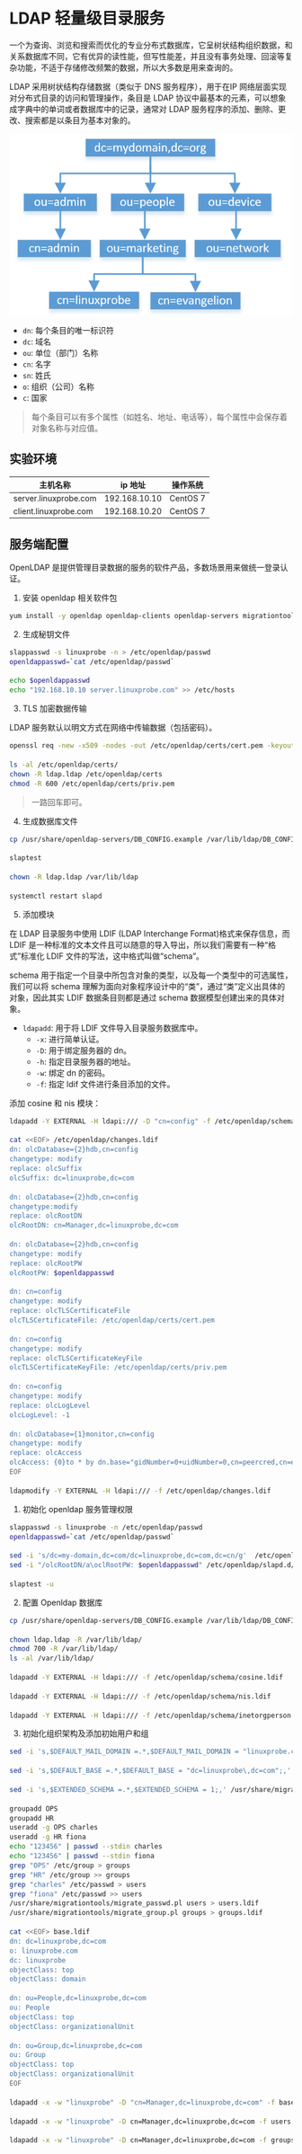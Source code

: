 <!--
 * @Author: jangrui
 * @Date: 2019-07-31 07:48:58
 * @LastEditors: jangrui
 * @LastEditTime: 2019-08-30 02:44:40
 * @version: 
 * @Descripttion: LDAP 轻量级目录服务
 -->

# LDAP 轻量级目录服务

一个为查询、浏览和搜索而优化的专业分布式数据库，它呈树状结构组织数据，和关系数据库不同，它有优异的读性能，但写性能差，并且没有事务处理、回滚等复杂功能，不适于存储修改频繁的数据，所以大多数是用来查询的。

LDAP 采用树状结构存储数据（类似于 DNS 服务程序），用于在IP 网络层面实现对分布式目录的访问和管理操作，条目是 LDAP 协议中最基本的元素，可以想象成字典中的单词或者数据库中的记录，通常对 LDAP 服务程序的添加、删除、更改、搜索都是以条目为基本对象的。

![LDAP树状结构存储数据](./images/ldap.png)

- `dn`: 每个条目的唯一标识符
- `dc`: 域名
- `ou`: 单位（部门）名称
- `cn`: 名字
- `sn`: 姓氏
- `o`: 组织（公司）名称
- `c`: 国家

> 每个条目可以有多个属性（如姓名、地址、电话等），每个属性中会保存着对象名称与对应值。

## 实验环境

|主机名称|ip 地址|操作系统|
|-|-|-|
|server.linuxprobe.com|192.168.10.10|CentOS 7|
|client.linuxprobe.com|192.168.10.20|CentOS 7|

## 服务端配置

OpenLDAP 是提供管理目录数据的服务的软件产品，多数场景用来做统一登录认证。

1. 安装 openldap 相关软件包

```bash
yum install -y openldap openldap-clients openldap-servers migrationtools
```

2. 生成秘钥文件

```bash
slappasswd -s linuxprobe -n > /etc/openldap/passwd
openldappasswd=`cat /etc/openldap/passwd`

echo $openldappasswd
echo "192.168.10.10 server.linuxprobe.com" >> /etc/hosts
```

3. TLS 加密数据传输

LDAP 服务默认以明文方式在网络中传输数据（包括密码）。

```bash
openssl req -new -x509 -nodes -out /etc/openldap/certs/cert.pem -keyout /etc/openldap/certs/priv.pem -days 365

ls -al /etc/openldap/certs/
chown -R ldap.ldap /etc/openldap/certs
chmod -R 600 /etc/openldap/certs/priv.pem
```

> 一路回车即可。

4. 生成数据库文件

```bash
cp /usr/share/openldap-servers/DB_CONFIG.example /var/lib/ldap/DB_CONFIG

slaptest

chown -R ldap.ldap /var/lib/ldap

systemctl restart slapd
```

5. 添加模块

在 LDAP 目录服务中使用 LDIF (LDAP Interchange Format)格式来保存信息，而 LDIF 是一种标准的文本文件且可以随意的导入导出，所以我们需要有一种“格式”标准化 LDIF 文件的写法，这中格式叫做“schema”。

schema 用于指定一个目录中所包含对象的类型，以及每一个类型中的可选属性，我们可以将 schema 理解为面向对象程序设计中的“类”，通过“类”定义出具体的对象，因此其实 LDIF 数据条目则都是通过 schema 数据模型创建出来的具体对象。

- `ldapadd`: 用于将 LDIF 文件导入目录服务数据库中。
  - `-x`: 进行简单认证。
  - `-D`: 用于绑定服务器的 dn。
  - `-h`: 指定目录服务器的地址。
  - `-w`: 绑定 dn 的密码。
  - `-f`: 指定 ldif 文件进行条目添加的文件。

添加 cosine 和 nis 模块：

```bash
ldapadd -Y EXTERNAL -H ldapi:/// -D "cn=config" -f /etc/openldap/schema/cosine.ldif

cat <<EOF> /etc/openldap/changes.ldif
dn: olcDatabase={2}hdb,cn=config
changetype: modify
replace: olcSuffix
olcSuffix: dc=linuxprobe,dc=com

dn: olcDatabase={2}hdb,cn=config
changetype:modify
replace: olcRootDN
olcRootDN: cn=Manager,dc=linuxprobe,dc=com

dn: olcDatabase={2}hdb,cn=config
changetype: modify
replace: olcRootPW
olcRootPW: $openldappasswd

dn: cn=config
changetype: modify
replace: olcTLSCertificateFile
olcTLSCertificateFile: /etc/openldap/certs/cert.pem

dn: cn=config
changetype: modify
replace: olcTLSCertificateKeyFile
olcTLSCertificateKeyFile: /etc/openldap/certs/priv.pem

dn: cn=config
changetype: modify
replace: olcLogLevel
olcLogLevel: -1

dn: olcDatabase={1}monitor,cn=config
changetype: modify
replace: olcAccess
olcAccess: {0}to * by dn.base="gidNumber=0+uidNumber=0,cn=peercred,cn=external,cn=auth" read by dn.base="cn=Manager,dc=linuxprobe,dc=com" read by * none
EOF

ldapmodify -Y EXTERNAL -H ldapi:/// -f /etc/openldap/changes.ldif
```

1. 初始化 openldap 服务管理权限

```bash
slappasswd -s linuxprobe -n /etc/openldap/passwd
openldappasswd=`cat /etc/openldap/passwd`

sed -i 's/dc=my-domain,dc=com/dc=linuxprobe,dc=com,dc=cn/g'  /etc/openldap/slapd.d/cn\=config/olcDatabase\=\{2\}hdb.ldif
sed -i "/olcRootDN/a\oclRootPW: $openldappasswd" /etc/openldap/slapd.d/cn\=config/olcDatabase\=\{2\}hdb.ldif

slaptest -u
```

2. 配置 Openldap 数据库

```bash
cp /usr/share/openldap-servers/DB_CONFIG.example /var/lib/ldap/DB_CONFIG

chown ldap.ldap -R /var/lib/ldap/
chmod 700 -R /var/lib/ldap/
ls -al /var/lib/ldap/

ldapadd -Y EXTERNAL -H ldapi:/// -f /etc/openldap/schema/cosine.ldif

ldapadd -Y EXTERNAL -H ldapi:/// -f /etc/openldap/schema/nis.ldif

ldapadd -Y EXTERNAL -H ldapi:/// -f /etc/openldap/schema/inetorgperson.ldif
```

3. 初始化组织架构及添加初始用户和组

```bash
sed -i 's,$DEFAULT_MAIL_DOMAIN =.*,$DEFAULT_MAIL_DOMAIN = "linuxprobe.com";,' /usr/share/migrationtools/migrate_common.ph

sed -i 's,$DEFAULT_BASE =.*,$DEFAULT_BASE = "dc=linuxprobe\,dc=com";,' /usr/share/migrationtools/migrate_common.ph

sed -i 's,$EXTENDED_SCHEMA =.*,$EXTENDED_SCHEMA = 1;,' /usr/share/migrationtools/migrate_common.ph

groupadd OPS
groupadd HR
useradd -g OPS charles
useradd -g HR fiona
echo "123456" | passwd --stdin charles
echo "123456" | passwd --stdin fiona
grep "OPS" /etc/group > groups
grep "HR" /etc/group >> groups
grep "charles" /etc/passwd > users
grep "fiona" /etc/passwd >> users
/usr/share/migrationtools/migrate_passwd.pl users > users.ldif
/usr/share/migrationtools/migrate_group.pl groups > groups.ldif

cat <<EOF> base.ldif
dn: dc=linuxprobe,dc=com
o: linuxprobe.com
dc: linuxprobe
objectClass: top
objectClass: domain

dn: ou=People,dc=linuxprobe,dc=com
ou: People
objectClass: top
objectClass: organizationalUnit

dn: ou=Group,dc=linuxprobe,dc=com
ou: Group
objectClass: top
objectClass: organizationalUnit
EOF

ldapadd -x -w "linuxprobe" -D "cn=Manager,dc=linuxprobe,dc=com" -f base.ldif

ldapadd -x -w "linuxprobe" -D cn=Manager,dc=linuxprobe,dc=com -f users.ldif

ldapadd -x -w "linuxprobe" -D cn=Manager,dc=linuxprobe,dc=com -f groups.ldif
```
